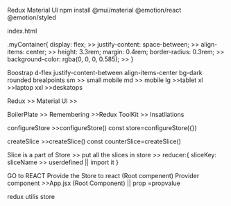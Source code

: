 Redux 
Material UI
npm install @mui/material @emotion/react @emotion/styled

index.html
<link rel="preconnect" href="https://fonts.googleapis.com" />
<link rel="preconnect" href="https://fonts.gstatic.com" crossorigin />
<link
  rel="stylesheet"
  href="https://fonts.googleapis.com/css2?family=Roboto:wght@300;400;500;700&display=swap"
/>

.myContainer{
    display: flex; >>
    justify-content: space-between; >>
    align-items: center; >>
    height: 3.3rem;
    margin: 0.4rem;
    border-radius: 0.3rem; >>
    background-color: rgba(0, 0, 0, 0.585); >>
}

Boostrap
d-flex justify-content-between align-items-center bg-dark rounded
brealpoints
sm >> small mobile
md  >> mobile
lg >>tablet 
xl >>laptop
xxl >>deskatops


Redux >>
Material UI >>

BoilerPlate >> Remembering >>Redux ToolKit >> Insatllations

configureStore   >>configureStore()
const store=configureStore({})

createSlice      >>createSlice()
const counterSlice=createSlice()

Slice is a part of Store 
    >> put all the slices in store 
    >> reducer:{
        sliceKey: sliceName >> userdefined   || import it 
    }

GO to REACT
Provide the Store to react (Root compenent)
Provider component >>App.jsx (Root Component)
<Provider store={store}> || prop =propvalue
    <App/>
</Provider>


redux
utilis
store